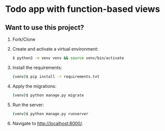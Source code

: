 # Todo app with function-based views

## Want to use this project?

1. Fork/Clone

2. Create and activate a virtual environment:

    ```sh
    $ python3 -m venv venv && source venv/bin/activate
    ```

3. Install the requirements:

    ```sh
    (venv)$ pip install -r requirements.txt
    ```

4. Apply the migrations:

    ```sh
    (venv)$ python manage.py migrate
    ```

5. Run the server:

    ```sh
    (venv)$ python manage.py runserver
    ```
   
6. Navigate to [http://localhost:8000/](http://localhost:8000/).